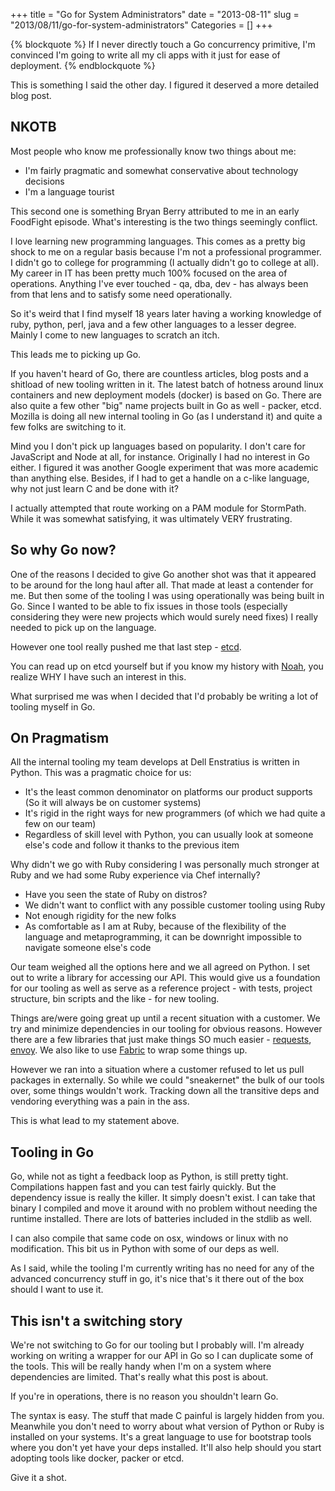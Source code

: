 +++
title = "Go for System Administrators"
date = "2013-08-11"
slug = "2013/08/11/go-for-system-administrators"
Categories = []
+++


{% blockquote %}
If I never directly touch a Go concurrency primitive, I'm convinced I'm going to write all my cli apps with it just for ease of deployment.
{% endblockquote %}
<!-- more -->

This is something I said the other day. I figured it deserved a more detailed blog post.

## NKOTB
Most people who know me professionally know two things about me:

- I'm fairly pragmatic and somewhat conservative about technology decisions
- I'm a language tourist

This second one is something Bryan Berry attributed to me in an early FoodFight episode. What's interesting is the two things seemingly conflict.

I love learning new programming languages. This comes as a pretty big shock to me on a regular basis because I'm not a professional programmer. I didn't go to college for programming (I actually didn't go to college at all). My career in IT has been pretty much 100% focused on the area of operations. Anything I've ever touched - qa, dba, dev - has always been from that lens and to satisfy some need operationally.

So it's weird that I find myself 18 years later having a working knowledge of ruby, python, perl, java and a few other languages to a lesser degree. Mainly I come to new languages to scratch an itch.

This leads me to picking up Go.

If you haven't heard of Go, there are countless articles, blog posts and a shitload of new tooling written in it. The latest batch of hotness around linux containers and new deployment models (docker) is based on Go. There are also quite a few other "big" name projects built in Go as well - packer, etcd. Mozilla is doing all new internal tooling in Go (as I understand it) and quite a few folks are switching to it.

Mind you I don't pick up languages based on popularity. I don't care for JavaScript and Node at all, for instance. Originally I had no interest in Go either. I figured it was another Google experiment that was more academic than anything else. Besides, if I had to get a handle on a c-like language, why not just learn C and be done with it?

I actually attempted that route working on a PAM module for StormPath. While it was somewhat satisfying, it was ultimately VERY frustrating. 

## So why Go now?
One of the reasons I decided to give Go another shot was that it appeared to be around for the long haul after all. That made at least a contender for me.
But then some of the tooling I was using operationally was being built in Go. Since I wanted to be able to fix issues in those tools (especially considering they were new projects which would surely need fixes) I really needed to pick up on the language.

However one tool really pushed me that last step - [etcd](https://github.com/coreos/etcd).

You can read up on etcd yourself but if you know my history with [Noah](https://github.com/lusis/Noah), you realize WHY I have such an interest in this.

What surprised me was when I decided that I'd probably be writing a lot of tooling myself in Go.

## On Pragmatism
All the internal tooling my team develops at Dell Enstratius is written in Python. This was a pragmatic choice for us:

- It's the least common denominator on platforms our product supports (So it will always be on customer systems)
- It's rigid in the right ways for new programmers (of which we had quite a few on our team)
- Regardless of skill level with Python, you can usually look at someone else's code and follow it thanks to the previous item

Why didn't we go with Ruby considering I was personally much stronger at Ruby and we had some Ruby experience via Chef internally?

- Have you seen the state of Ruby on distros?
- We didn't want to conflict with any possible customer tooling using Ruby
- Not enough rigidity for the new folks
- As comfortable as I am at Ruby, because of the flexibility of the language and metaprogramming, it can be downright impossible to navigate someone else's code

Our team weighed all the options here and we all agreed on Python. I set out to write a library for accessing our API. This would give us a foundation for our tooling as well as serve as a reference project - with tests, project structure, bin scripts and the like - for new tooling.

Things are/were going great up until a recent situation with a customer. We try and minimize dependencies in our tooling for obvious reasons. However there are a few libraries that just make things SO much easier - [requests](https://github.com/kennethreitz/requests), [envoy](https://github.com/kennethreitz/envoy). We also like to use [Fabric](http://fabfile.org) to wrap some things up.

However we ran into a situation where a customer refused to let us pull packages in externally. So while we could "sneakernet" the bulk of our tools over, some things wouldn't work. Tracking down all the transitive deps and vendoring everything was a pain in the ass.

This is what lead to my statement above.

## Tooling in Go
Go, while not as tight a feedback loop as Python, is still pretty tight. Compilations happen fast and you can test fairly quickly. But the dependency issue is really the killer. It simply doesn't exist. I can take that binary I compiled and move it around with no problem without needing the runtime installed. There are lots of batteries included in the stdlib as well.

I can also compile that same code on osx, windows or linux with no modification. This bit us in Python with some of our deps as well.

As I said, while the tooling I'm currently writing has no need for any of the advanced concurrency stuff in go, it's nice that's it there out of the box should I want to use it.

## This isn't a switching story
We're not switching to Go for our tooling but I probably will. I'm already working on writing a wrapper for our API in Go so I can duplicate some of the tools. This will be really handy when I'm on a system where dependencies are limited. That's really what this post is about. 

If you're in operations, there is no reason you shouldn't learn Go.

The syntax is easy. The stuff that made C painful is largely hidden from you. Meanwhile you don't need to worry about what version of Python or Ruby is installed on your systems. It's a great language to use for bootstrap tools where you don't yet have your deps installed. It'll also help should you start adopting tools like docker, packer or etcd.

Give it a shot.
